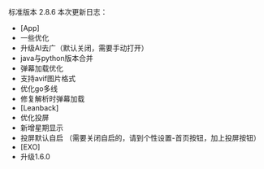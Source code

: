 标准版本 2.8.6
本次更新日志：

* [App]
* 一些优化
* 升级AI去广（默认关闭，需要手动打开）
* java与python版本合并
* 弹幕加载优化
* 支持avif图片格式
* 优化go多线
* 修复解析时弹幕加载
* [Leanback]
* 优化投屏
* 新增星期显示
* 投屏默认自启 （需要关闭自启的，请到个性设置-首页按钮，加上投屏按钮）
* [EXO]
* 升级1.6.0
